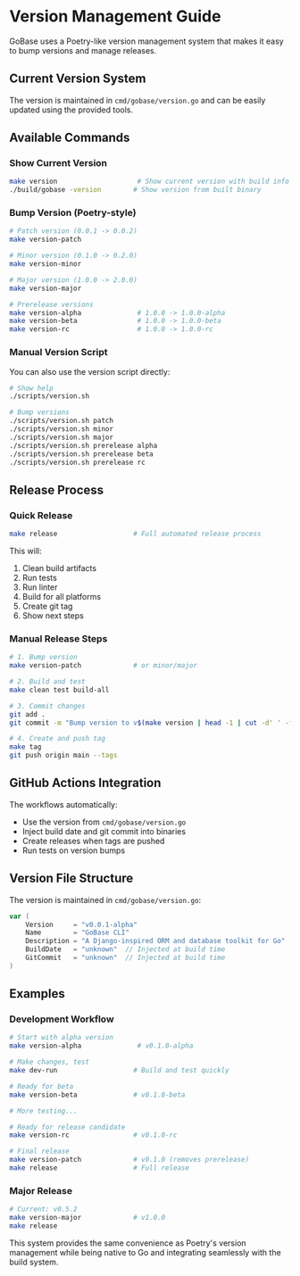 # Version Management Guide

GoBase uses a Poetry-like version management system that makes it easy to bump versions and manage releases.

## Current Version System

The version is maintained in `cmd/gobase/version.go` and can be easily updated using the provided tools.

## Available Commands

### Show Current Version
```bash
make version                    # Show current version with build info
./build/gobase -version        # Show version from built binary
```

### Bump Version (Poetry-style)
```bash
# Patch version (0.0.1 -> 0.0.2)
make version-patch

# Minor version (0.1.0 -> 0.2.0)  
make version-minor

# Major version (1.0.0 -> 2.0.0)
make version-major

# Prerelease versions
make version-alpha              # 1.0.0 -> 1.0.0-alpha
make version-beta               # 1.0.0 -> 1.0.0-beta  
make version-rc                 # 1.0.0 -> 1.0.0-rc
```

### Manual Version Script
You can also use the version script directly:
```bash
# Show help
./scripts/version.sh

# Bump versions
./scripts/version.sh patch
./scripts/version.sh minor
./scripts/version.sh major
./scripts/version.sh prerelease alpha
./scripts/version.sh prerelease beta
./scripts/version.sh prerelease rc
```

## Release Process

### Quick Release
```bash
make release                   # Full automated release process
```

This will:
1. Clean build artifacts
2. Run tests
3. Run linter
4. Build for all platforms
5. Create git tag
6. Show next steps

### Manual Release Steps
```bash
# 1. Bump version
make version-patch             # or minor/major

# 2. Build and test
make clean test build-all

# 3. Commit changes
git add .
git commit -m "Bump version to v$(make version | head -1 | cut -d' ' -f3)"

# 4. Create and push tag
make tag
git push origin main --tags
```

## GitHub Actions Integration

The workflows automatically:
- Use the version from `cmd/gobase/version.go`
- Inject build date and git commit into binaries
- Create releases when tags are pushed
- Run tests on version bumps

## Version File Structure

The version is maintained in `cmd/gobase/version.go`:

```go
var (
    Version     = "v0.0.1-alpha"
    Name        = "GoBase CLI"
    Description = "A Django-inspired ORM and database toolkit for Go"
    BuildDate   = "unknown"  // Injected at build time
    GitCommit   = "unknown"  // Injected at build time
)
```

## Examples

### Development Workflow
```bash
# Start with alpha version
make version-alpha              # v0.1.0-alpha

# Make changes, test
make dev-run                   # Build and test quickly

# Ready for beta
make version-beta              # v0.1.0-beta

# More testing...

# Ready for release candidate  
make version-rc                # v0.1.0-rc

# Final release
make version-patch             # v0.1.0 (removes prerelease)
make release                   # Full release
```

### Major Release
```bash
# Current: v0.5.2
make version-major             # v1.0.0
make release
```

This system provides the same convenience as Poetry's version management while being native to Go and integrating seamlessly with the build system.
